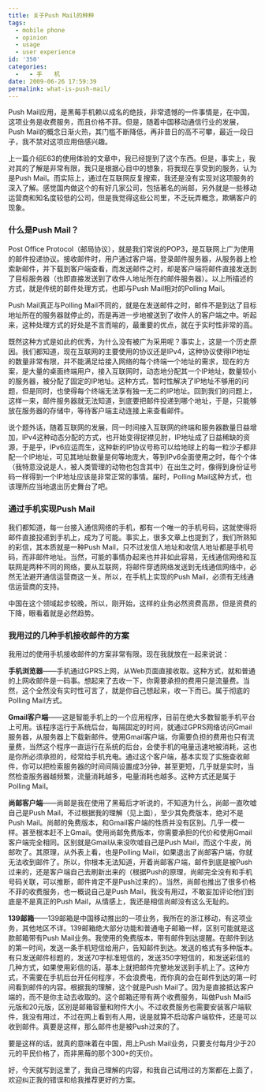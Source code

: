 ```yaml
---
title: 关于Push Mail的种种
tags:
  - mobile phone
  - opinion
  - usage
  - user experience
id: '350'
categories:
  -   - 手　　机
date: 2009-06-26 17:59:39
permalink: what-is-push-mail/
---
```


Push Mail应用，是黑莓手机赖以成名的绝技，非常遗憾的一件事情是，在中国，这项业务是收费服务，而且价格不菲。但是，随着中国移动通信行业的发展，Push Mail的概念日渐火热，其门槛不断降低，再非昔日的高不可攀，最近一段日子，我不禁对这项应用倍感兴趣。

上一篇介绍E63的使用体验的文章中，我已经提到了这个东西。但是，事实上，我对其的了解是非常有限，我只是根据心目中的想象，将我现在享受到的服务，认为是Push Mail。而实际上，通过在互联网反复搜索，我还是没有实现对这项服务的深入了解。感觉国内做这个的有好几家公司，包括著名的尚邮，另外就是一些移动运营商和知名度较低的公司，但是我觉得这些公司里，不乏玩弄概念，欺瞒客户的现象。
<!-- more -->
### 什么是Push Mail？

Post Office Protocol（邮局协议），就是我们常说的POP3，是互联网上广为使用的邮件投递协议。接收邮件时，用户通过客户端，登录邮件服务器，从服务器上检索新邮件，并下载到客户端查看，而发送邮件之时，却是客户端将邮件直接发送到了目标服务器（也即直接发送到了收件人地址所在的邮件服务器）。以上所描述的方式，就是传统的邮件处理方式，也即与Push Mail相对的Polling Mail。

Push Mail真正与Polling Mail不同的，就是在发送邮件之时，邮件不是到达了目标地址所在的服务器就停止的，而是再进一步地被送到了收件人的客户端之中。听起来，这种处理方式的好处是不言而喻的，最重要的优点，就在于实时性非常的高。

既然这种方式是如此的优秀，为什么没有被广为采用呢？事实上，这是一个历史原因。我们都知道，现在互联网的主要使用的协议还是IPv4，这种协议使得IP地址的数量非常有限，并不能满足给接入网络的每个终端一个地址的需求，现在的方案，是大量的桌面终端用户，接入互联网时，动态地分配其一个IP地址，数量较小的服务器，被分配了固定的IP地址。这种方式，暂时性解决了IP地址不够用的问题，但是同时，也使得每个终端无法享有独一无二的IP地址。回到我们的问题上，这样一来，邮件服务器就无法知道，到底要把邮件投递到哪个地址，于是，只能够放在服务器的存储中，等待客户端主动连接上来查看邮件。

说个题外话，随着互联网的发展，同一时间接入互联网的终端和服务器数量日益增加，IPv4这种动态分配的方式，也开始变得捉襟见肘，IP地址成了日益稀缺的资源，于是乎，IPv6应运而生，这种新的IP协议号称可以给地球上的每一粒沙子都非配一个IP地址，可见其地址数量是何等地庞大，等到IPv6全面使用之时，每个个体（我特意没说是人，被人类管理的动物也包含其中）在出生之时，像得到身份证号码一样得到一个IP地址应该是非常正常的事情。届时，Polling Mail这种方式，也该理所应当地退出历史舞台了吧。

### 通过手机实现Push Mail

我们都知道，每一台接入通信网络的手机，都有一个唯一的手机号码，这就使得将邮件直接投递到手机上，成为了可能。事实上，很多文章上也提到了，我们所熟知的彩信，其本质就是一种Push Mail，只不过发信人地址和收信人地址都是手机号码，而非邮件地址。当然，可能的事情办起来也并非如此容易，无线通信网络和互联网是两种不同的网络，要从互联网，将邮件穿透网络发送到无线通信网络中，必然无法避开通信运营商这一关。所以，在手机上实现的Push Mail，必须有无线通信运营商的支持。

中国在这个领域起步较晚，所以，刚开始，这样的业务必然资费高昂，但是资费的下降，眼看着就是必然趋势。

### 我用过的几种手机接收邮件的方案

我用过的使用手机接收邮件的方案非常有限。现在我就放在一起来说说：

**手机浏览器**——手机通过GPRS上网，从Web页面直接收取。这种方式，就和普通的上网收邮件是一码事。想起来了去收一下，你需要承担的费用只是流量费。当然，这个全然没有实时性可言了，就是你自己想起来，收一下而已。属于彻底的Polling Mail方式。

**Gmail客户端**——这是智能手机上的一个应用程序，目前在绝大多数智能手机平台上可用。该程序运行于系统后台，每隔固定的时间，就通过GPRS网络访问Gmail服务器，从服务器上下载新邮件。使用Gmail客户端，你需要负担的费用也只有流量费，当然这个程序一直运行在系统的后台，会使手机的电量迅速地被消耗，这也是你所必须承担的，经常给手机充电。通过这个客户端，基本实现了实施查收邮件，你可以把检索服务器的时间间隔设置成3分钟，甚至更短，几乎就是实时，当然检查服务器越频繁，流量消耗越多，电量消耗也越多。这种方式还是属于Polling Mail。

**尚邮客户端**——尚邮是我在使用了黑莓后才听说的，不知道为什么，尚邮一直吹嘘自己是Push Mail，不过根据我的理解（见上面），至少其免费版本，绝对不是Push Mail。尚邮的免费版本，和Gmail客户端的性质并没有区别。几乎一模一样。甚至根本赶不上Gmail。使用尚邮免费版本，你需要承担的代价和使用Gmail客户端完全相同。区别就是Gmail从来没吹嘘自己是Push Mail，而这个牛皮，尚邮吹了。其原理，从外表上看，也是Polling Mail，如果退出了尚邮客户端，你就无法收到邮件了。所以，你根本无法知道，开着尚邮客户端，邮件到底是被Push过来的，还是客户端自己去刷新出来的（根据Push的原理，尚邮完全没有和手机号码关联，可以推断，邮件肯定不是Push过来的）。当然，尚邮也推出了很多价格不菲的收费服务，也一概说自己是Push Mail，我没有用过，不敢妄加评论他们到底是不是真正的Push Mail，从情感上，我还是相信尚邮没有这么无耻的。

**139邮箱**——139邮箱是中国移动推出的一项业务，我所在的浙江移动，有这项业务，其他地区不详。139邮箱绝大部分功能和普通电子邮箱一样，区别可能就是这款邮箱带有Push Mail业务。我使用的免费版本，带有邮件到达提醒。在邮件到达的第一时间，发送一条手机短信给用户，告知邮件到达。发送的格式有多种版本。有只发送邮件标题的，发送70字标准短信的，发送350字短信的，和发送彩信的几种方式，如果使用彩信的话，基本上就把邮件完整地发送到手机上了。这种方式，不需要在手机后台开任何程序，不会浪费电，而你真的会在邮件到达的第一时间看到邮件的内容。根据我的理解，这个就是Push Mail了。因为是直接抵达客户端的，而不是你主动去收取的。这个邮箱还带有两个收费服务，叫做Push Mail5元版和20元版，区别是邮箱容量和附件大小。不过收费服务也需要安装客户端软件，我没有用过，不过在网上看到有人用，说是就算不启动客户端软件，还是可以收到邮件。真要是这样，那么邮件也是被Push过来的了。

要是这样的话，就真的意味着在中国，用上Push Mail业务，只要支付每月少于20元的平民价格了，而非黑莓的那个300+的天价。

好，今天就写到这里了，我自己理解的内容，和我自己试用过的方案都在上面了，欢迎纠正我的错误和给我推荐更好的方案。
